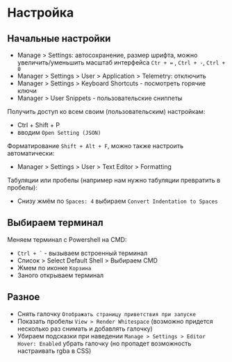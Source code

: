 # Настройка
## Начальные настройки
- Manage > Settings: автосохранение, размер шрифта, можно увеличить/уменьшить масштаб интерфейса `Ctr + =` , `Ctrl + -`, `Ctrl + 0`
- Manager > Settings > User > Application > Telemetry: отключить
- Manager > Settings > Keyboard Shortcuts - посмотреть горячие ключи
- Manager > User Snippets - пользовательские сниппеты

Получить доступ ко всем своим (пользовательским) настройкам:
- Ctrl + Shift + P
- вводим `Open Setting (JSON)`

Форматирование `Shift + Alt + F`, можно также настроить автоматически:
- Manager > Settings > User > Text Editor > Formatting

Табуляции или пробелы (например нам нужно табуляции превратить в пробелы):
- Снизу жмём по `Spaces: 4` выбираем `Convert Indentation to Spaces`

## Выбираем терминал
Меняем терминал с Powershell на CMD:
- <code>Ctrl + `</code> - вызываем встроенный терминал
- Список > Select Default Shell > Выбираем CMD
- Жмем по иконке `Корзина`
- Заного открываем терминал

## Разное
- Снять галочку `Отображать страницу приветствия при запуске`
- Показать пробелы `View > Render Whitespace` (возможно придется несколько раз снимать и добавлять галочку)
- Убираем подсказки при наведении `Manage > Settings > Editor Hover: Enabled` убрать галочку (но пропадет возможность настраивать rgba в CSS)
